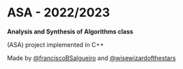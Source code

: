 # ASA - 2022/2023
**Analysis and Synthesis of Algorithms class** 

(ASA) project implemented in C++

Made by [@franciscoBSalgueiro](https://github.com/franciscoBSalgueiro) and [@wisewizardofthestars](https://github.com/wisewizardofthestars)
